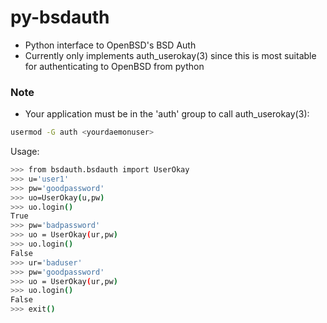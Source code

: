 # py-bsdauth

- Python interface to OpenBSD's BSD Auth
- Currently only implements auth_userokay(3) since this is most suitable for authenticating to OpenBSD from python

### Note
- Your application must be in the 'auth' group to call auth_userokay(3):

```sh
usermod -G auth <yourdaemonuser>
```
 
Usage:
```sh
>>> from bsdauth.bsdauth import UserOkay
>>> u='user1'
>>> pw='goodpassword'
>>> uo=UserOkay(u,pw)
>>> uo.login()
True
>>> pw='badpassword'
>>> uo = UserOkay(ur,pw)
>>> uo.login()
False
>>> ur='baduser'
>>> pw='goodpassword'
>>> uo = UserOkay(ur,pw)
>>> uo.login()
False
>>> exit()
```

